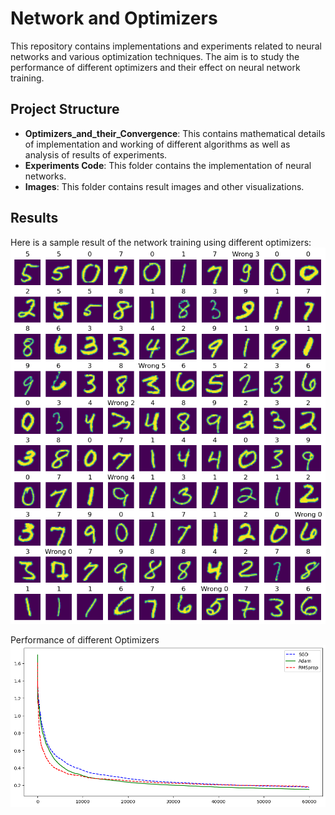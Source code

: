 # Network and Optimizers 

This repository contains implementations and experiments related to neural networks and various optimization techniques. The aim is to study the performance of different optimizers and their effect on neural network training.

## Project Structure

- **Optimizers_and_their_Convergence**: This contains mathematical details of implementation and working of different algorithms
    as well as analysis of results of experiments. 
- **Experiments Code**: This folder contains the implementation of neural networks.
- **Images**: This folder contains result images and other visualizations.

## Results

Here is a sample result of the network training using different optimizers:
![Training Results](Images/result.png)

Performance of different Optimizers
![Training Results](Images/MSE%20Learning%20Curve.png)
